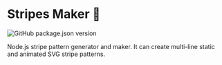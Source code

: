 # Stripes Maker 🎨

![GitHub package.json version](https://img.shields.io/github/package-json/v/mzusin/stripes-maker)

Node.js stripe pattern generator and maker. It can create multi-line static and animated SVG stripe patterns.